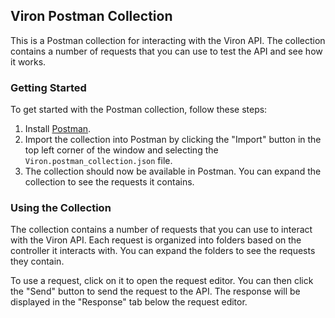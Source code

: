 ## Viron Postman Collection
This is a Postman collection for interacting with the Viron API. The collection contains a number of requests that you can use to test the API and see how it works.

### Getting Started
To get started with the Postman collection, follow these steps:
1. Install [Postman](https://www.postman.com/downloads/).
2. Import the collection into Postman by clicking the "Import" button in the top left corner of the window and selecting the `Viron.postman_collection.json` file.
3. The collection should now be available in Postman. You can expand the collection to see the requests it contains.

### Using the Collection
The collection contains a number of requests that you can use to interact with the Viron API. Each request is organized into folders based on the controller it interacts with. You can expand the folders to see the requests they contain.

To use a request, click on it to open the request editor. You can then click the "Send" button to send the request to the API. The response will be displayed in the "Response" tab below the request editor.
